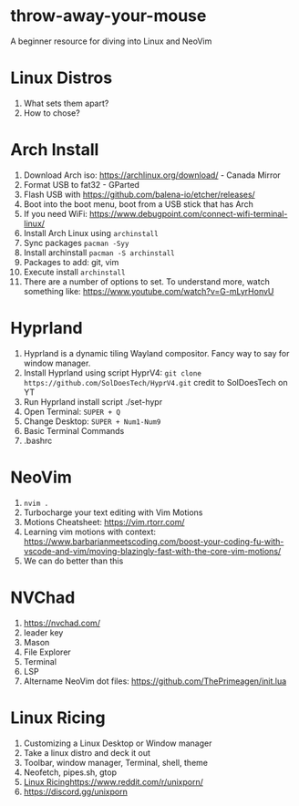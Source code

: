 # throw-away-your-mouse
A beginner resource for diving into Linux and NeoVim

# Linux Distros
1. What sets them apart?
2. How to chose?

# Arch Install
1. Download Arch iso: https://archlinux.org/download/ - Canada Mirror
2. Format USB to fat32 - GParted
3. Flash USB with https://github.com/balena-io/etcher/releases/
4. Boot into the boot menu, boot from a USB stick that has Arch
5. If you need WiFi: https://www.debugpoint.com/connect-wifi-terminal-linux/
6. Install Arch Linux using `archinstall`
7. Sync packages `pacman -Syy`
8. Install archinstall `pacman -S archinstall`
9. Packages to add: git, vim
10. Execute install `archinstall`
11. There are a number of options to set. To understand more, watch something like: https://www.youtube.com/watch?v=G-mLyrHonvU

# Hyprland
1. Hyprland is a dynamic tiling Wayland compositor. Fancy way to say for window manager.
2. Install Hyprland using script HyprV4: `git clone https://github.com/SolDoesTech/HyprV4.git` credit to SolDoesTech on YT
3. Run Hyprland install script ./set-hypr
4. Open Terminal: `SUPER + Q`
5. Change Desktop: `SUPER + Num1-Num9`
6. Basic Terminal Commands
7. .bashrc

# NeoVim
1. `nvim .`
2. Turbocharge your text editing with Vim Motions
3. Motions Cheatsheet: https://vim.rtorr.com/
4. Learning vim motions with context: https://www.barbarianmeetscoding.com/boost-your-coding-fu-with-vscode-and-vim/moving-blazingly-fast-with-the-core-vim-motions/
5. We can do better than this

# NVChad
1. https://nvchad.com/
2. leader key
3. Mason
4. File Explorer
5. Terminal
6. LSP
7. Altername NeoVim dot files: https://github.com/ThePrimeagen/init.lua

# Linux Ricing
1. Customizing a Linux Desktop or Window manager
2. Take a linux distro and deck it out
3. Toolbar, window manager, Terminal, shell, theme
4. Neofetch, pipes.sh, gtop
5. [Linux Ricing](https://www.reddit.com/r/unixporn/)https://www.reddit.com/r/unixporn/
6. https://discord.gg/unixporn
   
